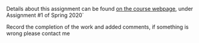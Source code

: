 Details about this assignment can be found [on the course webpage](http://cs231n.github.io/), under Assignment #1 of Spring 2020`

Record the completion of the work and added comments,  if something is wrong please contact me
